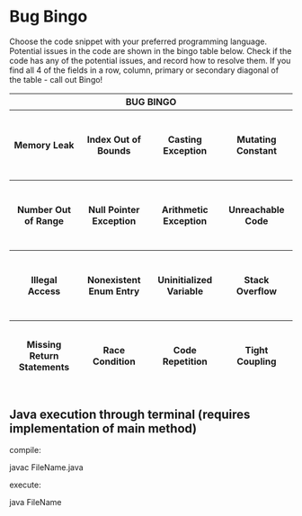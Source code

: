 <h1>Bug Bingo</h1>

Choose the code snippet with your preferred programming language. Potential issues in the code are shown in the bingo table below. Check if the code has any of the potential issues, and record how to resolve them. If you find all 4 of the fields in a row, column, primary or secondary diagonal of the table - call out Bingo!

<table align="center">
    <thead>
        <tr>
            <th colspan=4>BUG BINGO</th>
        </tr>
        <tr>
          <th height="125px" width="125px">Memory Leak</th>
          <th height="125px" width="125px">Index Out of Bounds</th>
          <th height="125px" width="125px">Casting Exception</th>
          <th height="125px" width="125px">Mutating Constant</th>
        </tr>
        <tr>
          <th height="125px" width="125px">Number Out of Range</th>
          <th height="125px" width="125px">Null Pointer Exception</th>
          <th height="125px" width="125px">Arithmetic Exception</th>
          <th height="125px" width="125px">Unreachable Code</th>
        </tr>
        <tr>
          <th height="125px" width="125px">Illegal Access</th>
          <th height="125px" width="125px">Nonexistent Enum Entry</th>
          <th height="125px" width="125px">Uninitialized Variable</th>
          <th height="125px" width="125px">Stack Overflow</th>
        </tr>
        <tr>
          <th height="125px" width="125px">Missing Return Statements</th>
          <th height="125px" width="125px">Race Condition</th>
          <th height="125px" width="125px">Code Repetition</th>
          <th height="125px" width="125px">Tight Coupling</th>
        </tr>
    </thead>
</table>


<h2>Java execution through terminal (requires implementation of main method)</h2>

compile:

javac FileName.java

execute:

java FileName
